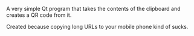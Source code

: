 A very simple Qt program that takes the contents of the clipboard and creates a QR code from it. 

Created because copying long URLs to your mobile phone kind of sucks.

